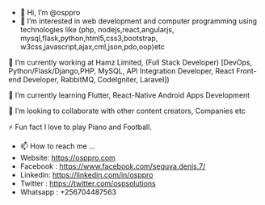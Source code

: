 - 👋 Hi, I’m @osppro
- 👀 I’m interested in web development and computer programming using technologies like
    (php, nodejs,react,angularjs, mysql,flask,python,html5,css3,bootstrap,
      w3css,javascript,ajax,cml,json,pdo,oop)etc

🔭 I’m currently working at Hamz Limited, (Full Stack Developer)
[DevOps, Python/Flask/Django,PHP, MySQL, API Integration Developer, React Front-end Developer, RabbitMQ, CodeIgniter, Laravel])

🌱 I’m currently learning Flutter, React-Native Android Apps Development

👯 I’m looking to collaborate with other content creators, Companies etc

⚡ Fun fact I love to play Piano and Football.

- 📫 How to reach me ...
- Website: https://osppro.com
- Facebook : https://www.facebook.com/seguya.denis.7/
- Linkedin: https://linkedin.com/in/osppro
- Twitter : https://twitter.com/ospsolutions
- Whatsapp : +256704487563 


<!---
osppro/osppro is a ✨ special ✨ repository because its `README.md` (this file) appears on your GitHub profile.
You can click the Preview link to take a look at your changes.
--->
